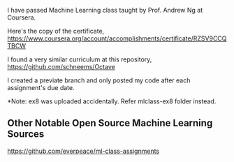I have passed Machine Learning class taught by Prof. Andrew Ng at Coursera. 

Here's the copy of the certificate, https://www.coursera.org/account/accomplishments/certificate/RZSV9CCQTBCW

I found a very similar curriculum at this repository, https://github.com/schneems/Octave

I created a previate branch and only posted my code after each assignment's due date.

*Note: ex8 was uploaded accidentally. Refer mlclass-ex8 folder instead.

## Other Notable Open Source Machine Learning Sources

https://github.com/everpeace/ml-class-assignments

